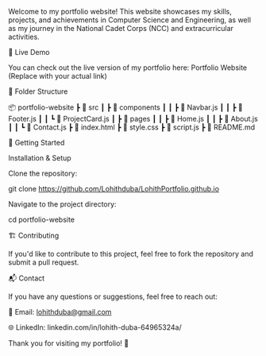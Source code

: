 Welcome to my portfolio website! This website showcases my skills, projects, and achievements in Computer Science and Engineering, as well as my journey in the National Cadet Corps (NCC) and extracurricular activities.

🚀 Live Demo

You can check out the live version of my portfolio here: Portfolio Website (Replace with your actual link)


📂 Folder Structure

📦 portfolio-website
 ┣ 📂 src
 ┃ ┣ 📂 components
 ┃ ┃ ┣ 📜 Navbar.js
 ┃ ┃ ┣ 📜 Footer.js
 ┃ ┃ ┗ 📜 ProjectCard.js
 ┃ ┣ 📂 pages
 ┃ ┃ ┣ 📜 Home.js
 ┃ ┃ ┣ 📜 About.js
 ┃ ┃ ┗ 📜 Contact.js
 ┣ 📜 index.html
 ┣ 📜 style.css
 ┣ 📜 script.js
 ┣ 📜 README.md
 

🚀 Getting Started


Installation & Setup

Clone the repository:

git clone https://github.com/Lohithduba/LohithPortfolio.github.io

Navigate to the project directory:

cd portfolio-website


🏗️ Contributing

If you'd like to contribute to this project, feel free to fork the repository and submit a pull request.


📬 Contact

If you have any questions or suggestions, feel free to reach out:

📧 Email: lohithduba@gmail.com

🌐 LinkedIn: linkedin.com/in/lohith-duba-64965324a/


Thank you for visiting my portfolio! 🚀
